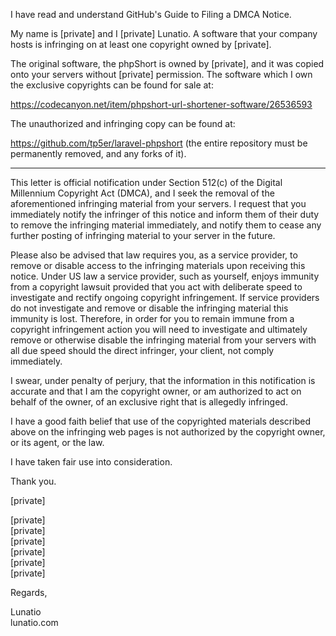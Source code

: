 I have read and understand GitHub's Guide to Filing a DMCA Notice.

My name is [private] and I [private] Lunatio. A software that your company hosts is infringing on at least one copyright owned by [private].

The original software, the phpShort is owned by [private], and it was copied onto your servers without [private] permission. The software which I own the exclusive copyrights can be found for sale at:

https://codecanyon.net/item/phpshort-url-shortener-software/26536593

The unauthorized and infringing copy can be found at:

https://github.com/tp5er/laravel-phpshort (the entire repository must be permanently removed, and any forks of it).

-------------------------------------------------------------------------------------------------

This letter is official notification under Section 512(c) of the Digital Millennium Copyright Act (DMCA), and I seek the removal of the aforementioned infringing material from your servers. I request that you immediately notify the infringer of this notice and inform them of their duty to remove the infringing material immediately, and notify them to cease any further posting of infringing material to your server in the future.

Please also be advised that law requires you, as a service provider, to remove or disable access to the infringing materials upon receiving this notice. Under US law a service provider, such as yourself, enjoys immunity from a copyright lawsuit provided that you act with deliberate speed to investigate and rectify ongoing copyright infringement. If service providers do not investigate and remove or disable the infringing material this immunity is lost. Therefore, in order for you to remain immune from a copyright infringement action you will need to investigate and ultimately remove or otherwise disable the infringing material from your servers with all due speed should the direct infringer, your client, not comply immediately.

I swear, under penalty of perjury, that the information in this notification is accurate and that I am the copyright owner, or am authorized to act on behalf of the owner, of an exclusive right that is allegedly infringed.

I have a good faith belief that use of the copyrighted materials described above on the infringing web pages is not authorized by the copyright owner, or its agent, or the law.

I have taken fair use into consideration.

Thank you.

[private]

[private]  
[private]  
[private]  
[private]  
[private]  
[private]  

Regards,

Lunatio  
lunatio.com
